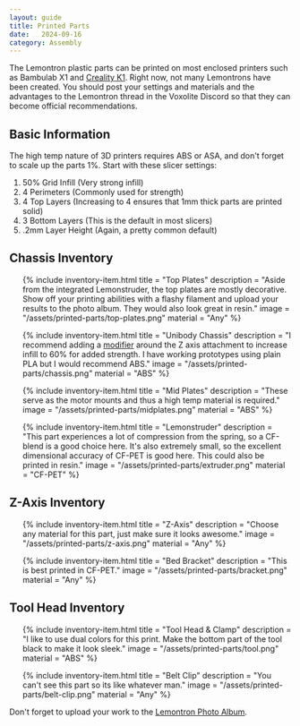 ```yaml
---
layout: guide
title: Printed Parts
date:   2024-09-16
category: Assembly
---
```


The Lemontron plastic parts can be printed on most enclosed printers such as Bambulab X1
and <a href="https://amzn.to/47ut5uQ" target="_blank">Creality K1</a>. Right now, not many Lemontrons have been created.
You should post your settings and materials and the advantages to the Lemontron
thread in the Voxolite Discord so that they can become official recommendations.

## Basic Information

The high temp nature of 3D printers requires ABS or ASA, and don't forget to scale up the parts 1%. Start with these slicer settings:

1. 50% Grid Infill (Very strong infill)
2. 4 Perimeters (Commonly used for strength)
3. 4 Top Layers (Increasing to 4 ensures that 1mm thick parts are printed solid)
4. 3 Bottom Layers (This is the default in most slicers)
5. .2mm Layer Height (Again, a pretty common default)

## Chassis Inventory

<ul class="inventory">

{% include inventory-item.html
title = "Top Plates"
description = "Aside from the integrated Lemonstruder, the top plates are mostly decorative. Show off your printing
abilities with a flashy filament and upload your results to the photo album. They would also look great in resin."
image = "/assets/printed-parts/top-plates.png"
material = "Any"
%}

{% include inventory-item.html
title = "Unibody Chassis"
description = "I recommend adding a <a href='https://www.youtube.com/watch?v=leHHulARH9Q' target='_blank'>modifier</a>
around
the Z axis attachment to increase infill to 60% for added strength. I have working prototypes using plain PLA but I
would recommend ABS."
image = "/assets/printed-parts/chassis.png"
material = "ABS"
%}

{% include inventory-item.html
title = "Mid Plates"
description = "These serve as the motor mounts and thus a high temp material is required."
image = "/assets/printed-parts/midplates.png"
material = "ABS"
%}

{% include inventory-item.html
title = "Lemonstruder"
description = "This part experiences a lot of compression from the spring, so a CF-blend is a good choice here. It's
also extremely small, so the excellent dimensional accuracy of CF-PET is good here. This could also be printed in
resin."
image = "/assets/printed-parts/extruder.png"
material = "CF-PET"
%}

</ul>

## Z-Axis Inventory

<ul class="inventory">

{% include inventory-item.html
title = "Z-Axis"
description = "Choose any material for this part, just make sure it looks awesome."
image = "/assets/printed-parts/z-axis.png"
material = "Any"
%}

{% include inventory-item.html
title = "Bed Bracket"
description = "This is best printed in CF-PET."
image = "/assets/printed-parts/bracket.png"
material = "Any"
%}

</ul>

## Tool Head Inventory

<ul class="inventory">

{% include inventory-item.html
title = "Tool Head & Clamp"
description = "I like to use dual colors for this print. Make the bottom part of the tool black to make it look
sleek."
image = "/assets/printed-parts/tool.png"
material = "ABS"
%}

{% include inventory-item.html
title = "Belt Clip"
description = "You can't see this part so its like whatever man."
image = "/assets/printed-parts/belt-clip.png"
material = "Any"
%}

</ul>

Don't forget to upload your work to
the [Lemontron Photo Album](https://photos.app.goo.gl/ymJsbDJciHWHy3QJ8).